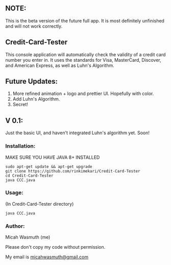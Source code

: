 ## NOTE:
This is the beta version of the future full app. It is most definitely unfinished and will not work correctly.

## Credit-Card-Tester
This console application will automatically check the validity of a credit card number you enter in. It uses the standards for Visa, MasterCard, Discover, and American Express, as well as Luhn's Algorithm.

## Future Updates:
1. More refined animation + logo and prettier UI. Hopefully with color.
2. Add Luhn's Algorithm.
3. Secret!

## V 0.1:
Just the basic UI, and haven't integrated Luhn's algorithm yet. Soon!

### Installation:
MAKE SURE YOU HAVE JAVA 8+ INSTALLED
```
sudo apt-get update && apt-get upgrade
git clone https://github.com/rinkimekari/Credit-Card-Tester
cd Credit-Card-Tester
java CCC.java
```
### Usage:
(In Credit-Card-Tester directory)
```
java CCC.java
```
### Author:
Micah Wasmuth (me)

Please don't copy my code without permission.

My email is micahwasmuth@gmail.com
